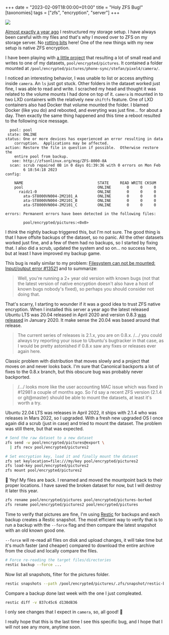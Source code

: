 +++
date = "2023-02-09T18:00:00+01:00"
title = "Holy ZFS Bug!"
[taxonomies]
tags = ["zfs", "encryption", "server"]
+++

![](/images/2023/zfs-broken.png)

[Almost exactly a year ago](@/post/2022/encrypted-zfs.md) I restructured my storage setup. I have always been careful with my files and that's why I moved over to ZFS on my storage server. No [rotting bits](https://en.wikipedia.org/wiki/Data_degradation) here! One of the new things with my new setup is native ZFS encryption.

I have been playing with [a little project](https://github.com/nsg/immich-tools) that resulting a lot of small read and writes to one of my datasets, `pool/encrypted/pictures`. It contained a folder mounted at `/pool/encrypted/pictures/phone-sync/stefan/pixel4/camera/`.

I noticed an interesting behavior, I was unable to list or access anything inside `camera`. An `ls` just got stuck. Other folders in the dataset worked just fine, I was able to read and write. I scrached my head and thought it was related to the volume mounts I had done on top of it. `camera` is mounted in to two LXD containers with the relatively new `shiftfs` feature. One of LXD containers also had Docker that volume mounted the folder. I blamed Docker (like you do) and rebooted, and everyting was just fine... for about a day. Then exactly the same thing happened and this time a reboot resulted to the following nice message.

```
  pool: pool
 state: ONLINE
status: One or more devices has experienced an error resulting in data
	corruption.  Applications may be affected.
action: Restore the file in question if possible.  Otherwise restore the
	entire pool from backup.
   see: http://zfsonlinux.org/msg/ZFS-8000-8A
  scan: scrub repaired 0B in 0 days 01:39:36 with 0 errors on Mon Feb  
        6 18:54:18 2023
config:

	NAME                                 STATE     READ WRITE CKSUM
	pool                                 ONLINE       0     0     0
	  raidz1-0                           ONLINE       0     0     0
	    ata-ST8000VN004-2M2101_A         ONLINE       0     0     0
	    ata-ST8000VN004-2M2101_B         ONLINE       0     0     0
	    ata-ST8000VN004-2M2101_C         ONLINE       0     0     0

errors: Permanent errors have been detected in the following files:

        pool/encrypted/pictures:<0x0>
```

I _think_ the nightly backup triggered this, but I'm not sure. The good thing is that I have offsite backups of the dataset, so no panic. All the other datasets worked just fine, and a few of them had no backups, so I started by fixing that. I also did a scrub, updated the system and so on... no success here, but at least I have improved my backup game.

This bug is really similar to my problem: [Filesystem can not be mounted: Input/output error #13521](https://github.com/openzfs/zfs/issues/13521) and to summarize:

> Well, you're running a 2+ year old version with known bugs (not that the latest version of native encryption doesn't also have a host of known bugs nobody's fixed), so perhaps you should consider not doing that.

That's scarry, I starting to wounder if it was a good idea to trust ZFS native encryption. When I installed this server a year ago the latest released Ubuntu LTS was 20.04 released in April 2020 and version 0.8.3 [was released](https://github.com/openzfs/zfs/releases/tag/zfs-0.8.3) in January 2020. It make sense the 20.04 was based around that release.

> The current series of releases is 2.1.x, you are on 0.8.x. /.../ you could always try reporting your issue to Ubuntu's bugtracker in that case, as I would be pretty astonished if 0.8.x saw any fixes or releases ever again here.

Classic problem with distribution that moves slowly and a project that moves on and never looks back. I'm sure that Canonical backports a lot of fixes to the 0.8.x branch, but this obscure bug was probably never backported.

> /.../ looks more like the user accounting MAC issue which was fixed in #12981 a couple of months ago. So I'd say a recent ZFS version (2.1.4 or git@master) should be able to mount the datasets, at least it's worth a try.

Ubuntu 22.04 LTS was releases in April 2022, it ships with 2.1.4 who was releases in Mars 2022, so I upgraded. With a fresh new upgraded OS I once again did a scrub (just in case) and tried to mount the dataset. The problem was still there, but that was expected.

```bash
# Send the raw dataset to a new dataset
zfs send -w pool/encrypted/pictures@export \
  | zfs recv pool/encrypted/pictures2

# Set encryption key, load it and finally mount the dataset
zfs set keylocation=file:///my/key pool/encrypted/pictures2
zfs load-key pool/encrypted/pictures2
zfs mount pool/encrypted/pictures2
```

🎉 Yey! My files are back. I renamed and moved the mountpoint back to their proper locations. I have saved the broken dataset for now, but I will destroy it later this year.

```bash
zfs rename pool/encrypted/pictures pool/encrypted/pictures-borked
zfs rename pool/encrypted/pictures2 pool/encrypted/pictures
```

Time to verify that pictures are fine, I'm using [Restic](https://restic.net/) for backups and each backup creates a Restic snapshot. The most efficient way to verify that is to run a backup with the `--force` flag and then compare the latest snapshot with an old known good one.

`--force` will re-read all files on disk and upload changes, it will take time but it's much faster (and cheaper) compared to download the entire archive from the cloud and locally compare the files.

```bash
# Force re-reading the target files/directories
restic backup --force ...
```

Now list all snapshots, filter for the pictures folder.

```bash
restic snapshots --path /pool/encrypted/pictures/.zfs/snapshot/restic-backup
```

Compare a backup done last week with the one I just compleated.

```bash
restic diff -v 837c45c6 d130d836
```

I only see changes that I expect in `camera`, so, all good! 🥳

I really hope that this is the last time I see this specific bug, and I hope that I will not see any more, anytime soon.
